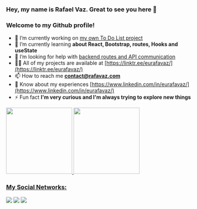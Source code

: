 ### Hey, my name is Rafael Vaz. Great to see you here 👋

### Welcome to my Github profile!

- 🔭 I’m currently working on [my own To Do List project](https://github.com/eurafavaz/to-do-list-project-one)
- 🌱 I’m currently learning **about React, Bootstrap, routes, Hooks and useState**
- 🤝 I’m looking for help with [backend routes and API communication](https://github.com/eurafavaz/to-do-list-project-one)
- 👨‍💻 All of my projects are available at [https://linktr.ee/eurafavaz/](https://linktr.ee/eurafavaz/)
- 📫 How to reach me **contact@rafavaz.com**
- 📄 Know about my experiences [https://www.linkedin.com/in/eurafavaz/](https://www.linkedin.com/in/eurafavaz/)
- ⚡ Fun fact **I'm very curious and I'm always trying to explore new things**

<div>
  <a href="https://github.com/eurafavaz">
  <img height="180em" src="https://github-readme-stats.vercel.app/api/top-langs/?username=eurafavaz&layout=compact&langs_count=7&theme=dracula"/>
  <img height="180em" src="https://github-readme-stats.vercel.app/api?username=eurafavaz&show_icons=true&theme=dracula&include_all_commits=true&count_private=true"/>
</div>
  
### My Social Networks:

<div>
  <a href="https://instagram.com/eurafavaz" target="_blank"><img src="https://img.shields.io/badge/-Instagram-%23E4405F?style=for-the-badge&logo=instagram&logoColor=white" target="_blank"></a>
  <a href="https://www.linkedin.com/in/eurafavaz" target="_blank"><img src="https://img.shields.io/badge/-LinkedIn-%230077B5?style=for-the-badge&logo=linkedin&logoColor=white" target="_blank"></a>
  <a href="https://www.behance.net/rafavaz" target="_blank"><img src="https://img.shields.io/badge/Behance-1769ff?style=for-the-badge&logo=behance&logoColor=white" target="_blank"></a>
</div>
